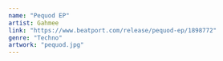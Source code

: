 ```yaml
---
name: "Pequod EP"
artist: Gahmee
link: "https://www.beatport.com/release/pequod-ep/1898772"
genre: "Techno"
artwork: "pequod.jpg"
---
```

